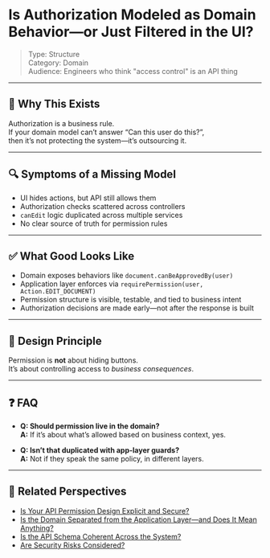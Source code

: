 # Is Authorization Modeled as Domain Behavior—or Just Filtered in the UI?

> Type: Structure  
> Category: Domain  
> Audience: Engineers who think "access control" is an API thing

---

## 🚨 Why This Exists

Authorization is a business rule.  
If your domain model can’t answer “Can this user do this?”,  
then it’s not protecting the system—it’s outsourcing it.

---

## 🔍 Symptoms of a Missing Model

- UI hides actions, but API still allows them  
- Authorization checks scattered across controllers  
- `canEdit` logic duplicated across multiple services  
- No clear source of truth for permission rules

---

## ✅ What Good Looks Like

- Domain exposes behaviors like `document.canBeApprovedBy(user)`  
- Application layer enforces via `requirePermission(user, Action.EDIT_DOCUMENT)`  
- Permission structure is visible, testable, and tied to business intent  
- Authorization decisions are made early—not after the response is built

---

## 🧠 Design Principle

Permission is **not** about hiding buttons.  
It’s about controlling access to *business consequences*.

---

## ❓ FAQ

- **Q: Should permission live in the domain?**  
  **A:** If it’s about what’s allowed based on business context, yes.

- **Q: Isn’t that duplicated with app-layer guards?**  
  **A:** Not if they speak the same policy, in different layers.

---

## 🔗 Related Perspectives

- [Is Your API Permission Design Explicit and Secure?](../api/api-permission-control.md)
- [Is the Domain Separated from the Application Layer—and Does It Mean Anything?](domain-separation.md)
- [Is the API Schema Coherent Across the System?](../api/api-schema-coherence.md)
- [Are Security Risks Considered?](../non-functional/security-risks.md)
